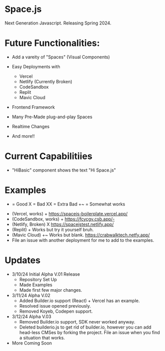 # Space.js
Next Generation Javascript. Releasing Spring 2024.

# Future Functionalities:
- Add a vareity of "Spaces" (Visual Components)
- Easy Deployments with
   - Vercel
   - Netlify (Currently Broken)
   - CodeSandbox
   - Replit
   - Mavic Cloud

- Frontend Framework
- Many Pre-Made plug-and-play Spaces
- Realtime Changes
- And more!!

# Current Capabilitiies
 - "HiBasic" component shows the text "Hi Space.js"

# Examples
 + = Good X = Bad XX = Extra Bad +~ = Somewhat works

- (Vercel, works) + https://spacejs-boilerplate.vercel.app/ 
- (CodeSandbox, works) + https://fcycgv.csb.app/-
- (Netlify, Broken) X https://spacejstest.netlify.app/
- (Replit) + Works but try it yourself bruh.
- (Mavic Cloud) +~ Works but blank. https://crabwalktech.netfy.app/
- File an issue with another deployment for me to add to the examples.

# Updates
- 3/10/24 Initial Alpha V.01 Release
  - Repository Set Up
  - Made Examples
  - Made first few major changes.
- 3/11/24 Alpha V.02
   - Added Builder.io support (React) + Vercel has an example. 
   - Resolved issue opened previously.
   - Removed Koyeb, Codepen support.
- 3/12/24 Alpha V.03
   - Removed Builder.io support, SDK never worked anyway.
   - Deleted builderio.js to get rid of builder.io, however you can add head-less CMSes by forking the project. File an issue when you find a situation that works.
- More Coming Soon
